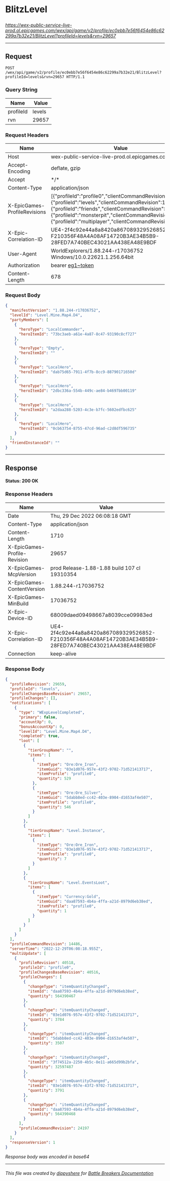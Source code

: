 # BlitzLevel

#####

*https://wex-public-service-live-prod.ol.epicgames.com/wex/api/game/v2/profile/ec0ebb7e56f6454e86c62299a7b32e21/BlitzLevel?profileId=levels&rvn=29657*



___

## Request

```http request
POST /wex/api/game/v2/profile/ec0ebb7e56f6454e86c62299a7b32e21/BlitzLevel?profileId=levels&rvn=29657 HTTP/1.1
```

### Query String

| Name | Value |
|---|---|
| profileId | levels |
| rvn | 29657 |




### Request Headers

| Name | Value |
|---|---|
| Host | wex-public-service-live-prod.ol.epicgames.com |
| Accept-Encoding | deflate, gzip |
| Accept | \*/\* |
| Content-Type | application/json |
| X-EpicGames-ProfileRevisions | [{"profileId":"profile0","clientCommandRevision":24196},{"profileId":"levels","clientCommandRevision":14485},{"profileId":"friends","clientCommandRevision":8264},{"profileId":"monsterpit","clientCommandRevision":1081},{"profileId":"multiplayer","clientCommandRevision":900}] |
| X-Epic-Correlation-ID | UE4-2f4c92e44a8a8420a867089329526852-F210356F48A4A08AF14720B3AE34B5B9-28FED7A740BEC43021AA438EA48E9BDF |
| User-Agent | WorldExplorers/1.88.244-r17036752 Windows/10.0.22621.1.256.64bit |
| Authorization | bearer [eg1~token](https://github.com/dippyshere/battle-breakers-documentation/blob/master/docs/common/tokens/eg1.md) |
| Content-Length | 678 |


### Request Body

```json
{
  "manifestVersion": "1.88.244-r17036752",
  "levelId": "Level.Mine.Map4.D4",
  "partyMembers": [
    {
      "heroType": "LocalCommander",
      "heroItemId": "73bc3aeb-a61e-4a87-8c47-93190c8cf727"
    },
    {
      "heroType": "Empty",
      "heroItemId": ""
    },
    {
      "heroType": "LocalHero",
      "heroItemId": "dab75d65-7911-4f7b-8cc9-88790171650d"
    },
    {
      "heroType": "LocalHero",
      "heroItemId": "2dbc336a-554b-449c-ae84-b4697bb00119"
    },
    {
      "heroType": "LocalHero",
      "heroItemId": "a2daa288-5203-4c3e-b7fc-5602edfbc625"
    },
    {
      "heroType": "LocalHero",
      "heroItemId": "0cb63754-8755-47cd-96ad-c2d8df596735"
    }
  ],
  "friendInstanceId": ""
}
```

___

## Response

#### Status: 200 OK




### Response Headers

| Name | Value |
|---|---|
| Date | Thu, 29 Dec 2022 06:08:18 GMT |
| Content-Type | application/json |
| Content-Length | 1710 |
| X-EpicGames-Profile-Revision | 29657 |
| X-EpicGames-McpVersion | prod Release-1.88-1.88 build 107 cl 19310354 |
| X-EpicGames-ContentVersion | 1.88.244-r17036752 |
| X-EpicGames-MinBuild | 17036752 |
| X-Epic-Device-ID | 68009daed09498667a8039cce09983ed |
| X-Epic-Correlation-ID | UE4-2f4c92e44a8a8420a867089329526852-F210356F48A4A08AF14720B3AE34B5B9-28FED7A740BEC43021AA438EA48E9BDF |
| Connection | keep-alive |


### Response Body

```json
{
  "profileRevision": 29659,
  "profileId": "levels",
  "profileChangesBaseRevision": 29657,
  "profileChanges": [],
  "notifications": [
    {
      "type": "WExpLevelCompleted",
      "primary": false,
      "accountXp": 0,
      "bonusAccountXp": 0,
      "levelId": "Level.Mine.Map4.D4",
      "completed": true,
      "loot": [
        {
          "tierGroupName": "",
          "items": [
            {
              "itemType": "Ore:Ore_Iron",
              "itemGuid": "03e1d076-957e-43f2-9702-71d521413717",
              "itemProfile": "profile0",
              "quantity": 529
            },
            {
              "itemType": "Ore:Ore_Silver",
              "itemGuid": "5dabb8ed-cc42-403e-8904-d1653af4e507",
              "itemProfile": "profile0",
              "quantity": 546
            }
          ]
        },
        {
          "tierGroupName": "Level.Instance",
          "items": [
            {
              "itemType": "Ore:Ore_Iron",
              "itemGuid": "03e1d076-957e-43f2-9702-71d521413717",
              "itemProfile": "profile0",
              "quantity": 7
            }
          ]
        },
        {
          "tierGroupName": "Level.EventsLoot",
          "items": [
            {
              "itemType": "Currency:Gold",
              "itemGuid": "daa87593-4b4a-4ffa-a21d-8979d6eb38ed",
              "itemProfile": "profile0",
              "quantity": 1
            }
          ]
        }
      ]
    }
  ],
  "profileCommandRevision": 14486,
  "serverTime": "2022-12-29T06:08:18.955Z",
  "multiUpdate": [
    {
      "profileRevision": 40518,
      "profileId": "profile0",
      "profileChangesBaseRevision": 40516,
      "profileChanges": [
        {
          "changeType": "itemQuantityChanged",
          "itemId": "daa87593-4b4a-4ffa-a21d-8979d6eb38ed",
          "quantity": 564390467
        },
        {
          "changeType": "itemQuantityChanged",
          "itemId": "03e1d076-957e-43f2-9702-71d521413717",
          "quantity": 3784
        },
        {
          "changeType": "itemQuantityChanged",
          "itemId": "5dabb8ed-cc42-403e-8904-d1653af4e507",
          "quantity": 3507
        },
        {
          "changeType": "itemQuantityChanged",
          "itemId": "3f74512a-2250-4b5c-8e11-a665d99b2bfa",
          "quantity": 32597487
        },
        {
          "changeType": "itemQuantityChanged",
          "itemId": "03e1d076-957e-43f2-9702-71d521413717",
          "quantity": 3791
        },
        {
          "changeType": "itemQuantityChanged",
          "itemId": "daa87593-4b4a-4ffa-a21d-8979d6eb38ed",
          "quantity": 564390468
        }
      ],
      "profileCommandRevision": 24197
    }
  ],
  "responseVersion": 1
}
```

*Response body was encoded in base64*

___

###### This file was created by [dippyshere](https://github.com/dippyshere) for [Battle Breakers Documentation](https://github.com/dippyshere/battle-breakers-documentation)
